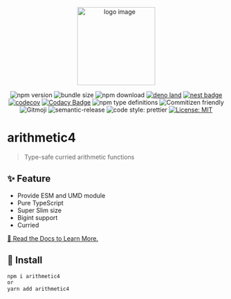 <div align="center">
  <img width="180" src="docs/public/logo.png" alt="logo image">

![npm version](https://img.shields.io/npm/v/arithmetic4.svg?style=flat)
![bundle size](https://img.shields.io/bundlephobia/min/arithmetic4)
![npm download](https://img.shields.io/npm/dw/arithmetic4?color=blue)
[![deno land](http://img.shields.io/badge/available%20on-deno.land/x-lightgrey.svg?logo=deno&labelColor=black)](https://deno.land/x/arithmetic4)
[![nest badge](https://nest.land/badge.svg)](https://nest.land/package/arithmetic4)
[![codecov](https://codecov.io/gh/TomokiMiyauci/arithmetic4/branch/main/graph/badge.svg?token=SPAi5Pv2wd)](https://codecov.io/gh/TomokiMiyauci/arithmetic4)
[![Codacy Badge](https://app.codacy.com/project/badge/Grade/6e901d57ecd241b3b7297e41b7b08731)](https://www.codacy.com/gh/TomokiMiyauci/arithmetic4/dashboard?utm_source=github.com&utm_medium=referral&utm_content=TomokiMiyauci/arithmetic4&utm_campaign=Badge_Grade)
![npm type definitions](https://img.shields.io/npm/types/arithmetic4)
![Commitizen friendly](https://img.shields.io/badge/commitizen-friendly-brightgreen.svg)
![Gitmoji](https://img.shields.io/badge/gitmoji-%20😜%20😍-FFDD67.svg?style=flat)
![semantic-release](https://img.shields.io/badge/%20%20%F0%9F%93%A6%F0%9F%9A%80-semantic--release-e10079.svg)
![code style: prettier](https://img.shields.io/badge/code_style-prettier-ff69b4.svg)
[![License: MIT](https://img.shields.io/badge/License-MIT-yellow.svg)](https://opensource.org/licenses/MIT)

</div>

# arithmetic4

> Type-safe curried arithmetic functions

## :sparkles: Feature

- Provide ESM and UMD module
- Pure TypeScript
- Super Slim size
- Bigint support
- Curried

[📝 Read the Docs to Learn More.](https://tomokimiyauci.github.io/arithmetic4/)

## :truck: Install

```bash
npm i arithmetic4
or
yarn add arithmetic4
```
